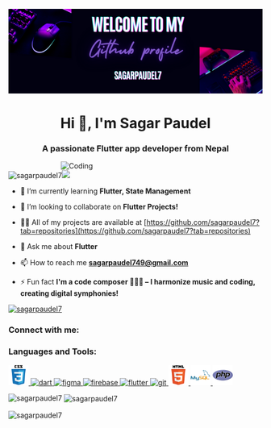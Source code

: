<p align="center"> <img widht= "800" src="https://github.com/sagarpaudel7/sagarpaudel7/blob/main/welcome%20banner.png"/></p>
<h1 align="center">Hi 👋, I'm Sagar Paudel</h1>
<h3 align="center">A passionate Flutter app developer from Nepal</h3>
<img align="right" alt ="Coding" width="400" src="https://user-images.githubusercontent.com/55389276/140866485-8fb1c876-9a8f-4d6a-98dc-08c4981eaf70.gif">

<p align="left"> <img src="https://komarev.com/ghpvc/?username=sagarpaudel7&label=Profile%20views&color=0e75b6&style=flat" alt="sagarpaudel7"/><a href="https://www.github.com/sagarpaudel7" target="_blank" rel="noreferrer"><img src="https://img.shields.io/github/followers/sagarpaudel7?logo=github&style=for-the-badge&color=0891b2&labelColor=1c1917"/></a></p>



- 🌱 I’m currently learning **Flutter, State Management**

- 👯 I’m looking to collaborate on **Flutter Projects!**

- 👨‍💻 All of my projects are available at [https://github.com/sagarpaudel7?tab=repositories](https://github.com/sagarpaudel7?tab=repositories)

- 💬 Ask me about **Flutter**

- 📫 How to reach me **sagarpaudel749@gmail.com**

- ⚡ Fun fact **I'm a code composer 🎵👨‍💻 – I harmonize music and coding, creating digital symphonies!**

<p align="left"> <a href="https://github.com/ryo-ma/github-profile-trophy"><img src="https://github-profile-trophy.vercel.app/?username=sagarpaudel7" alt="sagarpaudel7" /></a> </p>
<h3 align="left">Connect with me:</h3>
<p align="left">
</p>

<h3 align="left">Languages and Tools:</h3>
<p align="left"> <a href="https://www.w3schools.com/css/" target="_blank" rel="noreferrer"> <img src="https://raw.githubusercontent.com/devicons/devicon/master/icons/css3/css3-original-wordmark.svg" alt="css3" width="40" height="40"/> </a> <a href="https://dart.dev" target="_blank" rel="noreferrer"> <img src="https://www.vectorlogo.zone/logos/dartlang/dartlang-icon.svg" alt="dart" width="40" height="40"/> </a> <a href="https://www.figma.com/" target="_blank" rel="noreferrer"> <img src="https://www.vectorlogo.zone/logos/figma/figma-icon.svg" alt="figma" width="40" height="40"/> </a> <a href="https://firebase.google.com/" target="_blank" rel="noreferrer"> <img src="https://www.vectorlogo.zone/logos/firebase/firebase-icon.svg" alt="firebase" width="40" height="40"/> </a> <a href="https://flutter.dev" target="_blank" rel="noreferrer"> <img src="https://www.vectorlogo.zone/logos/flutterio/flutterio-icon.svg" alt="flutter" width="40" height="40"/> </a> <a href="https://git-scm.com/" target="_blank" rel="noreferrer"> <img src="https://www.vectorlogo.zone/logos/git-scm/git-scm-icon.svg" alt="git" width="40" height="40"/> </a> <a href="https://www.w3.org/html/" target="_blank" rel="noreferrer"> <img src="https://raw.githubusercontent.com/devicons/devicon/master/icons/html5/html5-original-wordmark.svg" alt="html5" width="40" height="40"/> </a> <a href="https://www.mysql.com/" target="_blank" rel="noreferrer"> <img src="https://raw.githubusercontent.com/devicons/devicon/master/icons/mysql/mysql-original-wordmark.svg" alt="mysql" width="40" height="40"/> </a> <a href="https://www.php.net" target="_blank" rel="noreferrer"> <img src="https://raw.githubusercontent.com/devicons/devicon/master/icons/php/php-original.svg" alt="php" width="40" height="40"/> </a> </p>

<p><img align="left" src="https://github-readme-stats.vercel.app/api/top-langs?username=sagarpaudel7&show_icons=true&locale=en&layout=compact" alt="sagarpaudel7" /></p>

<p>&nbsp;<img align="center" src="https://github-readme-stats.vercel.app/api?username=sagarpaudel7&show_icons=true&locale=en" alt="sagarpaudel7" /></p>

<p><img align="center" src="https://github-readme-streak-stats.herokuapp.com/?user=sagarpaudel7&" alt="sagarpaudel7" /></p>


